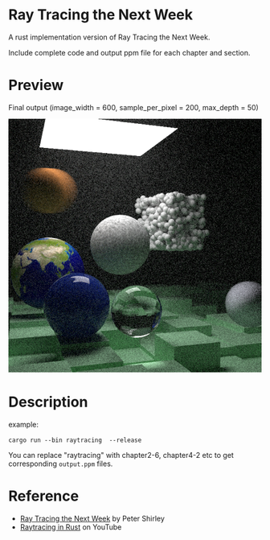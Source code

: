 # Ray Tracing the Next Week
A rust implementation version of Ray Tracing the Next Week.

Include complete code and output ppm file for each chapter and section.

# Preview

Final output (image_width = 600, sample_per_pixel = 200, max_depth = 50)

![](chapter10.png)

# Description

example: 
```
cargo run --bin raytracing  --release
```

You can replace "raytracing" with chapter2-6, chapter4-2 etc to get corresponding `output.ppm` files.

# Reference
* [Ray Tracing the Next Week](https://raytracing.github.io/books/RayTracingTheNextWeek.html) by Peter Shirley
* [Raytracing in Rust](https://www.youtube.com/watch?v=6D8WVYm1YwY) on YouTube
